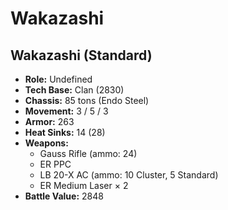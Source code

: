 # Wakazashi
## Wakazashi (Standard)
- **Role:** Undefined
- **Tech Base:** Clan (2830)
- **Chassis:** 85 tons (Endo Steel)
- **Movement:** 3 / 5 / 3
- **Armor:** 263
- **Heat Sinks:** 14 (28)
- **Weapons:**
  - Gauss Rifle (ammo: 24)
  - ER PPC
  - LB 20-X AC (ammo: 10 Cluster, 5 Standard)
  - ER Medium Laser × 2
- **Battle Value:** 2848

